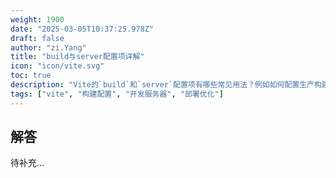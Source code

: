 ```yaml
---
weight: 1900
date: "2025-03-05T10:37:25.978Z"
draft: false
author: "zi.Yang"
title: "build与server配置项详解"
icon: "icon/vite.svg"
toc: true
description: "Vite的`build`和`server`配置项有哪些常见用法？例如如何配置生产构建的代码压缩、开发服务器的端口号或HTTPS支持？"
tags: ["vite", "构建配置", "开发服务器", "部署优化"]
---
```


## 解答

待补充...
